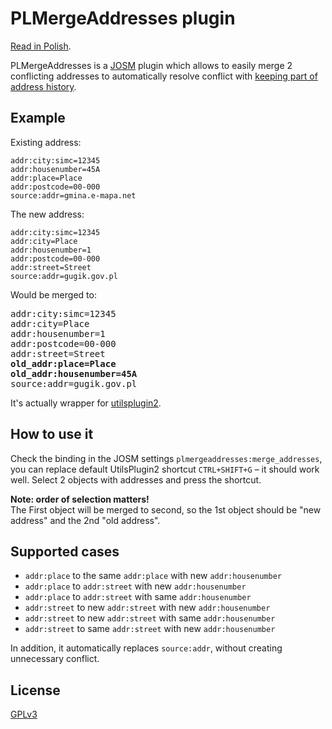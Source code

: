 # PLMergeAddresses plugin
[Read in Polish](README.md).

PLMergeAddresses is a [JOSM](https://josm.openstreetmap.de/) plugin which allows to easily merge 2 conflicting addresses to automatically resolve conflict with [keeping part of address history](https://wiki.openstreetmap.org/wiki/Key:old_addr:housenumber).


## Example
Existing address:
```
addr:city:simc=12345
addr:housenumber=45A
addr:place=Place
addr:postcode=00-000
source:addr=gmina.e-mapa.net
```

The new address:

```
addr:city:simc=12345
addr:city=Place
addr:housenumber=1
addr:postcode=00-000
addr:street=Street
source:addr=gugik.gov.pl
```

Would be merged to:

<pre>
addr:city:simc=12345
addr:city=Place
addr:housenumber=1
addr:postcode=00-000
addr:street=Street
<b>old_addr:place=Place</b>
<b>old_addr:housenumber=45A</b>
source:addr=gugik.gov.pl
</pre>

It's actually wrapper for [utilsplugin2](https://wiki.openstreetmap.org/wiki/JOSM/Plugins/utilsplugin2).


## How to use it
Check the binding in the JOSM settings `plmergeaddresses:merge_addresses`, you can replace default UtilsPlugin2 shortcut `CTRL+SHIFT+G` – it should work well.
Select 2 objects with addresses and press the shortcut.

**Note: order of selection matters!**<br>
The First object will be merged to second, so the 1st object should be "new address" and the 2nd "old address".

## Supported cases
- `addr:place` to the same `addr:place` with new `addr:housenumber`
- `addr:place` to `addr:street` with new `addr:housenumber`
- `addr:place` to `addr:street` with same `addr:housenumber`
- `addr:street` to new `addr:street` with new `addr:housenumber`
- `addr:street` to new `addr:street` with same `addr:housenumber`
- `addr:street` to same `addr:street` with new `addr:housenumber`

In addition, it automatically replaces `source:addr`, without creating unnecessary conflict.

## License
[GPLv3](LICENSE)
